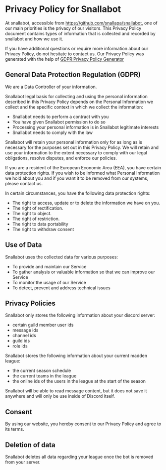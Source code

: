 # Privacy Policy for Snallabot

At snallabot, accessible from https://github.com/snallapa/snallabot, one of our main priorities is the privacy of our visitors. This Privacy Policy document contains types of information that is collected and recorded by snallabot and how we use it.

If you have additional questions or require more information about our Privacy Policy, do not hesitate to contact us. Our Privacy Policy was generated with the help of [GDPR Privacy Policy Generator](https://www.gdprprivacypolicy.net/)

## General Data Protection Regulation (GDPR)

We are a Data Controller of your information.

Snallabot legal basis for collecting and using the personal information described in this Privacy Policy depends on the Personal Information we collect and the specific context in which we collect the information:

- Snallabot needs to perform a contract with you
- You have given Snallabot permission to do so
- Processing your personal information is in Snallabot legitimate interests
- Snallabot needs to comply with the law

Snallabot will retain your personal information only for as long as is necessary for the purposes set out in this Privacy Policy. We will retain and use your information to the extent necessary to comply with our legal obligations, resolve disputes, and enforce our policies.

If you are a resident of the European Economic Area (EEA), you have certain data protection rights. If you wish to be informed what Personal Information we hold about you and if you want it to be removed from our systems, please contact us.

In certain circumstances, you have the following data protection rights:

- The right to access, update or to delete the information we have on you.
- The right of rectification.
- The right to object.
- The right of restriction.
- The right to data portability
- The right to withdraw consent

## Use of Data

Snallabot uses the collected data for various purposes:

- To provide and maintain our Service
- To gather analysis or valuable information so that we can improve our Service
- To monitor the usage of our Service
- To detect, prevent and address technical issues

## Privacy Policies

Snallabot only stores the following information about your discord server:

- certain guild member user ids
- message ids
- channel ids
- guild ids
- role ids

Snallabot stores the following information about your current madden league:

- the current season schedule
- the current teams in the league
- the online ids of the users in the league at the start of the season

Snallabot will be able to read message content, but it does not save it anywhere and will only be use inside of Discord itself.

## Consent

By using our website, you hereby consent to our Privacy Policy and agree to its terms.

## Deletion of data

Snallabot deletes all data regarding your league once the bot is removed from your server.
